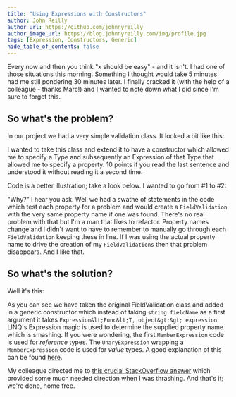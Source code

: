 ```yaml
---
title: "Using Expressions with Constructors"
author: John Reilly
author_url: https://github.com/johnnyreilly
author_image_url: https://blog.johnnyreilly.com/img/profile.jpg
tags: [Expression, Constructors, Generic]
hide_table_of_contents: false
---
```

Every now and then you think "x should be easy" - and it isn't. I had one of those situations this morning. Something I thought would take 5 minutes had me still pondering 30 minutes later. I finally cracked it (with the help of a colleague - thanks Marc!) and I wanted to note down what I did since I'm sure to forget this.

 ## So what's the problem?

In our project we had a very simple validation class. It looked a bit like this:

<script src="https://gist.github.com/johnnyreilly/4944545.js?file=FieldValidationBefore.cs"></script>

I wanted to take this class and extend it to have a constructor which allowed me to specify a Type and subsequently an Expression of that Type that allowed me to specify a property. 10 points if you read the last sentence and understood it without reading it a second time.

Code is a better illustration; take a look below. I wanted to go from #1 to #2:

<script src="https://gist.github.com/johnnyreilly/4944545.js?file=HowItIsUsed.cs"></script>

"Why?" I hear you ask. Well we had a swathe of statements in the code which test each property for a problem and would create a `FieldValidation` with the very same property name if one was found. There's no real problem with that but I'm a man that likes to refactor. Property names change and I didn't want to have to remember to manually go through each `FieldValidation` keeping these in line. If I was using the actual property name to drive the creation of my `FieldValidations` then that problem disappears. And I like that.

## So what's the solution?

Well it's this:

<script src="https://gist.github.com/johnnyreilly/4944545.js?file=FieldValidationAfter.cs"></script>

As you can see we have taken the original FieldValidation class and added in a generic constructor which instead of taking `string fieldName` as a first argument it takes `Expression&lt;Func&lt;T, object&gt;&gt; expression`. LINQ's Expression magic is used to determine the supplied property name which is smashing. If you were wondering, the first `MemberExpression` code is used for *reference* types. The `UnaryExpression` wrapping a `MemberExpression` code is used for *value* types. A good explanation of this can be found [here](<http://stackoverflow.com/a/12975480/761388>).

My colleague directed me to [this crucial StackOverflow answer](<http://stackoverflow.com/a/2916344>) which provided some much needed direction when I was thrashing. And that's it; we're done, home free.


